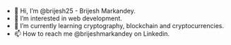 - 👋 Hi, I’m @brijesh25 - Brijesh Markandey.
- 👀 I’m interested in web development.
- 🌱 I’m currently learning cryptography, blockchain and cryptocurrencies.
- 📫 How to reach me @brijeshmarkandey on Linkedin.

<!---
brijesh25/brijesh25 is a ✨ special ✨ repository because its `README.md` (this file) appears on your GitHub profile.
You can click the Preview link to take a look at your changes.
--->
